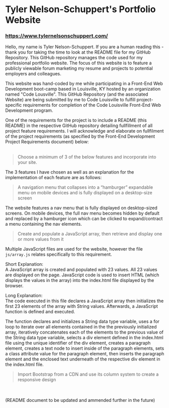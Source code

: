 # Tyler Nelson-Schuppert's Portfolio Website
### https://www.tylernelsonschuppert.com/

Hello, my name is Tyler Nelson-Schuppert.  If you are a human reading this - thank you for taking the time to look at the README file for my GitHub Repository.  This GitHub repository manages the code used for my professional portfolio website.  The focus of this website is to feature a publicly viewable forum marketing my resume and projects to potential employers and colleagues.

This website was hand-coded by me while participating in a Front-End Web Development boot-camp based in Louisville, KY hosted by an organization named "Code Lousville".  This GitHub Repository (and the associated Website) are being submitted by me to Code Louisville to fulfill project-specific requirements for completion of the Code Louisville Front-End Web Development program.

One of the requirements for the project is to include a README (this README) in the respective GitHub repository detailing fullfillment of all project feature requirements.  I will acknowledge and elaborate on fullfilment of the project requirements (as specified by the Front-End Development Project Requirements document) below:
<br />
<br />
>Choose a minimum of 3 of the below features and incorporate into your site.

The 3 features I have chosen as well as an explanation for the implementation of each feature are as follows:

> A navigation menu that collapses into a “hamburger” expandable menu on mobile devices and is fully displayed on a desktop-size screen

The website features a nav menu that is fully displayed on desktop-sized screens.  On mobile devices, the full nav menu becomes hidden by default and replaced by a hamburger icon which can be clicked to expand/contract a menu containing the nav elements.

> Create and populate a JavaScript array, then retrieve and display one or more values from it

Multiple JavaScript files are used for the website, however the file ```js/array.js``` relates specifically to this requirement.

Short Explanation:  
A JavaScript array is created and populated with 23 values.  All 23 values are displayed on the page.  JavaScript code is used to insert HTML (which displays the values in the array) into the index.html file displayed by the browser.

Long Explanation:  
The code executed in this file declares a JavaScript array then initializes the first 23 elements of the array with String values.  Afterwards, a JavaScript function is defined and executed.

The function declares and initializes a String data type variable, uses a for loop to iterate over all elements contained in the the previously initialized array, iteratively concatenates each of the elements to the previous value of the String data type variable, selects a div element defined in the index.html file using the unique identifier of the div element, creates a paragraph element, creates a text node to insert inside of the paragraph elements, sets a class attribute value for the paragraph element, then inserts the paragraph element and the enclosed text underneath of the respective div element in the index.html file.

> Import Bootstrap from a CDN and use its column system to create a responsive design
<br />
<br />
(README document to be updated and ammended further in the future)